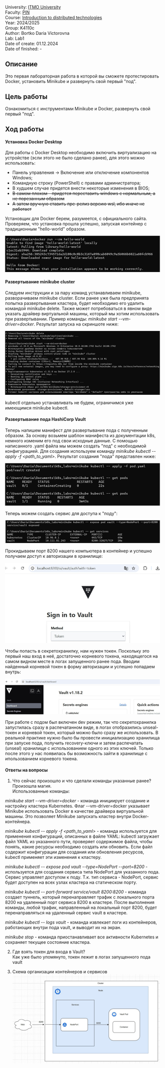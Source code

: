 University: [ITMO University](https://itmo.ru/ru/)  
Faculty: [PIN](https://fict.itmo.ru)  
Course: [Introduction to distributed technologies](https://github.com/itmo-ict-faculty/introduction-to-distributed-technologies)  
Year: 2024/2025  
Group: K4110c  
Author: Bortko Daria Victorovna  
Lab: Lab1  
Date of create: 01.12.2024  
Date of finished: -  

## Описание   
Это первая лабораторная работа в которой вы сможете протестировать Docker, установить Minikube и развернуть свой первый "под".  

## Цель работы  
Ознакомиться с инструментами Minikube и Docker, развернуть свой первый "под".  

## Ход работы  
#### Установка Docker Desktop  
Для работы с Docker Desktop необходимо включить виртуализацию на устройстве (эсли этого не было сделано ранее), для этого можно использовать:  
- Панель управления -> Включение или отключение компонентов Windows;  
- Командную строку (PowerShell) с правами администратора;  
- В худшем случае придется внести некоторые изменения в BIOS;  
- ~~В самом плохом - придется переставить windows с нормальным, а не порезанным образом~~  
- ~~А затем вручную ставить пре-релиз версию wsl, ибо иначе не работает~~  

Установщик для Docker берем, разумеется, с официального сайта. Проверяем, что установка прошла успешно, запуская контейнер с традиционным "hello-world" образом.  

![Проверка установки Docker](./img/docker_check.jpg)

#### Развертывание minikube cluster  

Следуем инструкции и за пару команд устанавливаем minikube, разворачиваем minikube cluster. Если ранее уже была предпринята попытка развертывания кластера, будет необходимо его удалить командой minikube delete. Также может потребоваться в явном виде указать драйвер виртуальной машины, который мы хотим использовать при развертывании. Пример команды: _minikube start --vm-driver=docker_. Результат запуска на скриншоте ниже:  

 ![Развертывание кластера](./img/minikube_cluster.jpg)

kubectl отдельно устанавливать не будем, ограничимся уже имеющимся minikube kubectl.  

#### Развертывание пода HashiCorp Vault

Теперь напишем манифест для развертывание пода с полученным образом. За основу возьмем шаблон манифеста из документации k8s, немного изменим его под свои исходные данные. С помощью написанного .yaml файла мы можем создать "под" с необходимой конфигурацией. Для создания используем команду _minikube kubectl -- apply -f <path_to_yaml>_. Результат создания "пода" представлен ниже:  

![Создание пода](./img/kubectl_apply.jpg)

Теперь можем создать сервис для доступа к "поду":  

![Создание сервиса](./img/kubectl_expose.jpg)

Прокидываем порт 8200 нашего компьютера в контейнер и успешно получаем доступ к авторизации в хранилище:  

![Авторизация в хранилище](./img/vault_auth.jpg)

Чтобы попасть в секретохранилку, нам нужен токен. Поскольку это первый наш вход в неё, достаточно корневого токена, находящегося на самом видном месте в логах запущенного ранее пода. Вводим найденный корневой токен в форму авторизации и успешно попадаем внутрь:

![Внутренности секретохранилки](./img/vault_in.jpg)  

При работе с подом был включен dev режим, так что секретохранилка запустилась сразу в распечатанном виде, в логах отобразились unseal-токен и корневой токен, который можно было сразу же использовать. В реальной практике нужно было бы провести инициализацию хранилища при запуске пода, получить recovery-ключи и затем распечатать (unseal) хранилище с использованием одного из этих ключей. Только после этого у нас появилась бы возможность зайти в хранилище с ипользованием корневого токена. 

#### Ответы на вопросы  
1. Что сейчас произошло и что сделали команды указанные ранее?  
Произошла магия.  
Использованные команды:

_minikube start --vm-driver=docker_ - команда инициирует создание и настройку кластера Kubernetes. Флаг --vm-driver=docker указывает Minikube использовать Docker в качестве драйвера виртуальной машины. Это позволяет Minikube запускать кластер внутри Docker-контейнера.  

_minikube kubectl -- apply -f <path_to_yaml>_ - команда используется для применения конфигураций, описанных в файле YAML: kubectl загружает файл YAML из указанного пути, проверяет содержимое файла, чтобы понять, какие ресурсы необходимо создать или обновить. Если файл содержит конфигурации для создания или обновления ресурсов, kubectl применяет эти изменения к кластеру.  

_minikube kubectl -- expose pod vault --type=NodePort --port=8200_ - используется для создания сервиса типа NodePort для указанного пода. Сервис управляет доступом к поду. Т.к. тип сервиса - NodePort, сервис будет доступен на всех узлах кластера на статическом порту.  

_minikube kubectl -- port-forward service/vault 8200:8200_ - команда создает туннель, который перенаправляет трафик с локального порта 8200 на удаленный порт сервиса 8200 в кластере. После выполнения команды, любой трафик, направленный на локальный порт 8200, будет перенаправляться на удаленный сервис vault в кластере.  

_minikube kubectl -- logs vault_ - команда извлекает логи из контейнеров, работающих внутри пода vault, и выводит их на экран.  

_minikube stop_ - команда приостанавливает все активности Kubernetes и сохраняет текущее состояние кластера.  

2. Где взять токен для входа в Vault?  
Как уже было упомянуто, токен лежит в логах запущенного пода vault  

3. Схема организации контейнеров и сервисов 
![Схема](./img/scheme.jpg)  
